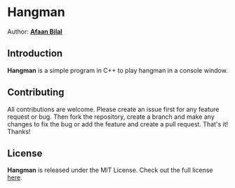 Hangman
=======

Author: **[Afaan Bilal](https://afaan.dev)**  

## Introduction
**Hangman** is a simple program in C++ to play hangman in a console window.

## Contributing
All contributions are welcome. Please create an issue first for any feature request
or bug. Then fork the repository, create a branch and make any changes to fix the bug 
or add the feature and create a pull request. That's it!
Thanks!

## License
**Hangman** is released under the MIT License.
Check out the full license [here](LICENSE).

